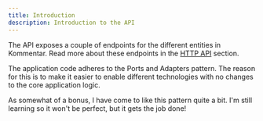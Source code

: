 ```yaml
---
title: Introduction
description: Introduction to the API
---
```


The API exposes a couple of endpoints for the different entities in Kommentar. Read more about these endpoints in the [HTTP API](/reference/04-http-api) section.

The application code adheres to the Ports and Adapters pattern.
The reason for this is to make it easier to enable different technologies with no changes to the core application logic.

As somewhat of a bonus, I have come to like this pattern quite a bit. I'm still learning so it won't be perfect, but it gets the job done!
